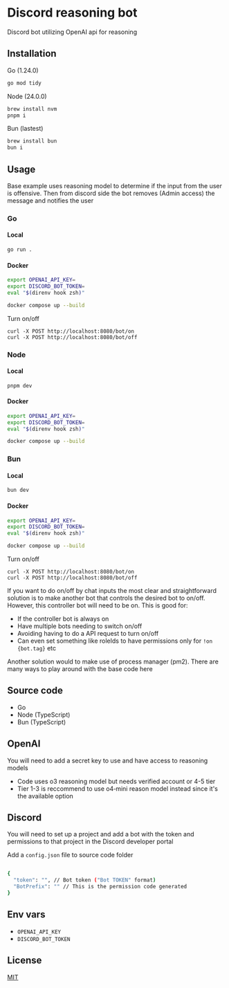 # Discord reasoning bot

Discord bot utilizing OpenAI api for reasoning

## Installation

Go (1.24.0)

```bash
go mod tidy
```

Node (24.0.0)

```bash
brew install nvm
pnpm i
```

Bun (lastest)

```bash
brew install bun
bun i
```

## Usage

Base example uses reasoning model to determine if the input from the user is offensive. Then from discord side the bot removes (Admin access) the message and notifies the user

### Go

#### Local

```bash
go run .
```

#### Docker

```bash
export OPENAI_API_KEY=
export DISCORD_BOT_TOKEN=
eval "$(direnv hook zsh)"

docker compose up --build
```

Turn on/off

```curl
curl -X POST http://localhost:8080/bot/on
curl -X POST http://localhost:8080/bot/off
```

### Node

#### Local

```bash
pnpm dev
```

#### Docker

```bash
export OPENAI_API_KEY=
export DISCORD_BOT_TOKEN=
eval "$(direnv hook zsh)"

docker compose up --build
```

### Bun

#### Local

```bash
bun dev
```

#### Docker

```bash
export OPENAI_API_KEY=
export DISCORD_BOT_TOKEN=
eval "$(direnv hook zsh)"

docker compose up --build
```

Turn on/off

```curl
curl -X POST http://localhost:8080/bot/on
curl -X POST http://localhost:8080/bot/off
```

If you want to do on/off by chat inputs the most clear and straightforward solution is to make another bot that controls the desired bot to on/off. However, this controller bot will need to be on. This is good for:

- If the controller bot is always on
- Have multiple bots needing to switch on/off
- Avoiding having to do a API request to turn on/off
- Can even set something like roleIds to have permissions only for `!on {bot.tag}` etc

Another solution would to make use of process manager (pm2). There are many ways to play around with the base code here

## Source code

- Go
- Node (TypeScript)
- Bun (TypeScript)

## OpenAI

You will need to add a secret key to use and have access to reasoning models
- Code uses o3 reasoning model but needs verified account or 4-5 tier
- Tier 1-3 is reccommend to use o4‑mini reason model instead since it's the available option

## Discord

You will need to set up a project and add a bot with the token and permissions to that project in the Discord developer portal

Add a `config.json` file to source code folder

```bash

{
  "token": "", // Bot token ("Bot TOKEN" format)
  "BotPrefix": "" // This is the permission code generated
}
```

## Env vars

- `OPENAI_API_KEY`
- `DISCORD_BOT_TOKEN`

## License

[MIT](https://choosealicense.com/licenses/mit/)
